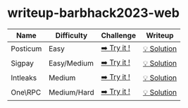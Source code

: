 # writeup-barbhack2023-web

| Name     | Difficulty  | Challenge                                                          | Writeup                                      |
|----------|-------------|------------------------------------------------------------------- |----------------------------------------------|
| Posticum | Easy        | [➡️ Try it !](https://github.com/pun-private/chall-posticum)      | [💡 Solution](chall-posticum/README.md)      |
| Sigpay   | Easy/Medium | [➡️ Try it !](https://github.com/pun-private/chall-sigpay)        | [💡 Solution](chall-sigpay/README.md)        |
| Intleaks | Medium      | [➡️ Try it !](https://github.com/pun-private/chall-intleaks)      | [💡 Solution](chall-intleaks/README.md)      |
| One\RPC  | Medium/Hard | [➡️ Try it !](https://github.com/pun-private/chall-onerpc)        | [💡 Solution](chall-onerpc/README.md)        |
